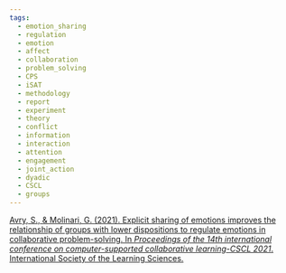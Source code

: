```yaml
---
tags:
  - emotion_sharing
  - regulation
  - emotion
  - affect
  - collaboration
  - problem_solving
  - CPS
  - iSAT
  - methodology
  - report
  - experiment
  - theory
  - conflict
  - information
  - interaction
  - attention
  - engagement
  - joint_action
  - dyadic
  - CSCL
  - groups
---
```


[Avry, S., & Molinari, G. (2021). Explicit sharing of emotions improves the relationship of groups with lower dispositions to regulate emotions in collaborative problem-solving. In _Proceedings of the 14th international conference on computer-supported collaborative learning-CSCL 2021_. International Society of the Learning Sciences.](https://repository.isls.org/bitstream/1/7301/1/141-144.pdf)